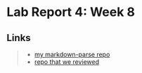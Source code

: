 # Lab Report 4: Week 8

## Links
>- [my markdown-parse repo](https://github.com/jhxyjhxy/CSE15L-RoseateSpoonbill)
>- [repo that we reviewed](https://github.com/Shree-G/markdown-parse)

## 